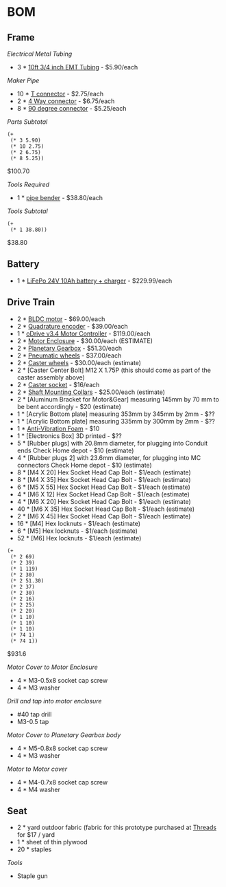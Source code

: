 BOM
===

Frame
-----

*Electrical Metal Tubing*

* 3 * [10ft 3/4 inch EMT Tubing](https://www.homedepot.com/p/3-4-in-EMT-Conduit-101550/100400406) - $5.90/each

*Maker Pipe*

* 10 * [T connector](https://www.makerpipe.com/shop/maker-pipe-conduit-t-connector) - $2.75/each
* 2 * [4 Way connector](https://www.makerpipe.com/shop/four-way-connector-4mgmh) - $6.75/each
* 8 * [90 degree connector](https://www.makerpipe.com/shop/90-degree-connector-pre-sale) - $5.25/each

*Parts Subtotal*

```
(+
 (* 3 5.90)
 (* 10 2.75)
 (* 2 6.75)
 (* 8 5.25))
```

$100.70

*Tools Required*

* 1 * [pipe bender](https://www.homedepot.com/p/Ideal-3-4-in-EMT-Aluminum-Bender-Head-with-Handle-74-047/100341460) - $38.80/each

*Tools Subtotal*

```
(+
 (* 1 38.80))
```

$38.80

Battery
-------

* 1 * [LiFePo 24V 10Ah battery + charger](https://www.bioennopower.com/collections/24v-series-lifepo4-lithium-iron-phosphate-batteries/products/24v-10ah-lfp-battery-abs-blf-2410as) - $229.99/each

Drive Train
-----------

* 2 * [BLDC motor](https://odriverobotics.com/shop/odrive-custom-motor-d5065) - $69.00/each
* 2 * [Quadrature encoder](https://odriverobotics.com/shop/cui-amt-102) - $39.00/each
* 1 * [oDrive v3.4 Motor Controller](https://odriverobotics.com/shop/odrive-v35) - $119.00/each
* 2 * [Motor Enclosure](https://cad.onshape.com/documents/6668fd76e2dbada55127ed36/w/1e8250b1f83ac970e8ac258d/e/d9d08ef906d47e24e628fb72) - $30.00/each (ESTIMATE)
* 2 * [Planetary Gearbox](https://www.aliexpress.com/item/High-Torque-Ratio-36-1-Planetary-Gear-Reducer-For-NEMA23-Stepper-Motor-High-Precision-Low-Noise/32764813940.html?spm=a2g0s.9042311.0.0.jpiybo) - $51.30/each
* 2 * [Pneumatic wheels](http://www.andymark.com/8-inch-pneumatic-wheel-p/am-0970.htm) - $37.00/each
* 2 * [Caster wheels](http://www.footmaster.net/products/detail.asp?bic_code=Shock&small_code=GDS&p_name=GDS-100-ASS-LUD) - $30.00/each (estimate)
* 2 * [Caster Center Bolt] M12 X 1.75P (this should come as part of the caster assembly above)
* 2 * [Caster socket](https://www.amazon.com/Oajen-caster-socket-diameter-4-pack/dp/B00B9KRA08/ref=sr_1_1?s=industrial&ie=UTF8&qid=1533002717&sr=1-1&keywords=caster+socket+for+7%2F16%22+diameter+grip+ring+stem) - $16/each  
* 2 * [Shaft Mounting Collars](http://shaft-collars-couplings.staffordmfg.com/item/all-categories/accu-flange--shaft-collars/1a010afck?plpver=1001) - $25.00/each (estimate)
* 2 * [Aluminum Bracket for Motor&Gear] measuring 145mm by 70 mm to be bent accordingly - $20 (estimate)
* 1 * [Acrylic Bottom plate] measuring 353mm by 345mm by 2mm - $?? 
* 1 * [Acrylic Bottom plate] measuring 335mm by 300mm by 2mm - $?? 
* 1 * [Anti-Vibration Foam](https://www.amazon.com/dp/B016C5FJE8/ref=sspa_dk_detail_1?psc=1&pd_rd_i=B016C5FJE8&pf_rd_m=ATVPDKIKX0DER&pf_rd_p=1713835751726239774&pf_rd_r=Z2GVJFKE1YWZ7WY9P4ZV&pd_rd_wg=PEdjB&pf_rd_s=desktop-dp-sims&pf_rd_t=40701&pd_rd_w=wkNXq&pf_rd_i=desktop-dp-sims&pd_rd_r=106a3910-9463-11e8-8894-7b6c558f7022) - $10 
* 1 * [Electronics Box] 3D printed - $??
* 5 * [Rubber plugs] with 20.8mm diameter, for plugging into Conduit ends Check Home depot - $10 (estimate)
* 4 * [Rubber plugs 2] with 23.6mm diameter, for plugging into MC connectors Check Home depot - $10 (estimate)
* 8 * [M4 X 20] Hex Socket Head Cap Bolt - $1/each (estimate) 
* 8 * [M4 X 35] Hex Socket Head Cap Bolt - $1/each (estimate)
* 6 * [M5 X 55] Hex Socket Head Cap Bolt - $1/each (estimate) 
* 4 * [M6 X 12] Hex Socket Head Cap Bolt - $1/each (estimate) 
* 4 * [M6 X 20] Hex Socket Head Cap Bolt - $1/each (estimate)
* 40 * [M6 X 35] Hex Socket Head Cap Bolt - $1/each (estimate) 
* 2 * [M6 X 45] Hex Socket Head Cap Bolt - $1/each (estimate)
* 16 * [M4] Hex locknuts - $1/each (estimate)
* 6 * [M5] Hex locknuts - $1/each (estimate)
* 52 * [M6] Hex locknuts - $1/each (estimate)

```
(+
 (* 2 69)
 (* 2 39)
 (* 1 119)
 (* 2 30)
 (* 2 51.30)
 (* 2 37)
 (* 2 30)
 (* 2 16)
 (* 2 25)
 (* 2 20)
 (* 1 10)
 (* 1 10)
 (* 1 10)
 (* 74 1)
 (* 74 1))
```

$931.6

*Motor Cover to Motor Enclosure*

* 4 * M3-0.5x8 socket cap screw
* 4 * M3 washer

_Drill and tap into motor enclosure_

* #40 tap drill
* M3-0.5 tap

*Motor Cover to Planetary Gearbox body*

* 4 * M5-0.8x8 socket cap screw
* 4 * M3 washer

*Motor to Motor cover*

* 4 * M4-0.7x8 socket cap screw
* 4 * M4 washer

Seat
----

* 2 * yard outdoor fabric (fabric for this prototype purchased at [Threads](https://www.yelp.com/biz/threads-san-diego) for $17 / yard
* 1 * sheet of thin plywood
* 20 * staples

*Tools*

* Staple gun
